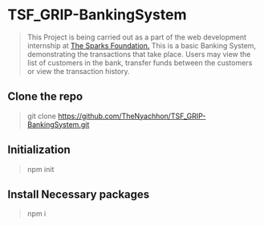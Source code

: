 ﻿# TSF_GRIP-BankingSystem
 >This Project is being carried out as a part of the web development internship at <a href="https://internship.thesparksfoundation.info/">The Sparks Foundation.</a>
 >This is a basic Banking System, demonstrating the transactions that take place. Users may view the list of customers in the bank, transfer funds between the customers or view the transaction history.

## Clone the repo
>git clone https://github.com/TheNyachhon/TSF_GRIP-BankingSystem.git

## Initialization
>npm init

## Install Necessary packages
>npm i
